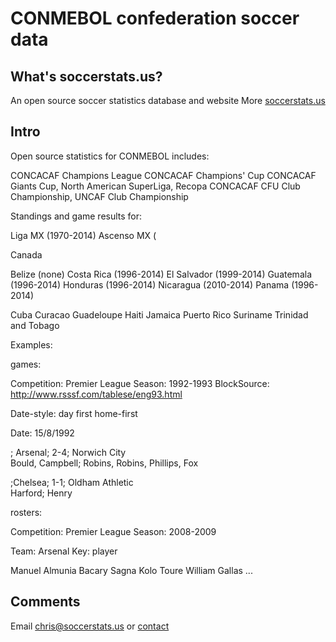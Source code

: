 # CONMEBOL confederation soccer data

## What's soccerstats.us?

An open source soccer statistics database and website
More [soccerstats.us](http://www.soccerstats.us)

## Intro

Open source statistics for CONMEBOL includes:

CONCACAF Champions League
CONCACAF Champions' Cup
CONCACAF Giants Cup, North American SuperLiga, Recopa CONCACAF
CFU Club Championship, UNCAF Club Championship

Standings and game results for:

Liga MX (1970-2014)
Ascenso MX (

Canada

Belize (none)
Costa Rica (1996-2014)
El Salvador (1999-2014)
Guatemala (1996-2014)
Honduras (1996-2014)
Nicaragua (2010-2014)
Panama (1996-2014)

Cuba
Curacao
Guadeloupe
Haiti
Jamaica
Puerto Rico
Suriname
Trinidad and Tobago




Examples: 

games: 

Competition: Premier League
Season: 1992-1993
BlockSource: http://www.rsssf.com/tablese/eng93.html

Date-style: day first
home-first

Date: 15/8/1992

; Arsenal; 2-4; Norwich City                
Bould, Campbell; Robins, Robins, Phillips, Fox

;Chelsea; 1-1; Oldham Athletic             
Harford; Henry

rosters: 

Competition: Premier League
Season: 2008-2009

Team: Arsenal
Key: player

Manuel Almunia
Bacary Sagna
Kolo Toure
William Gallas
...


## Comments

Email chris@soccerstats.us or [contact](http://www.soccerstats.us/contact)



